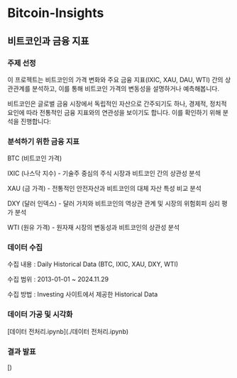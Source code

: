 # Bitcoin-Insights

## 비트코인과 금융 지표

### 주제 선정

이 프로젝트는 비트코인의 가격 변화와 주요 금융 지표(IXIC, XAU, DAU, WTI) 간의 상관관계를 분석하고,
이를 통해 비트코인 가격의 변동성을 설명하거나 예측해봅니다.

비트코인은 글로벌 금융 시장에서 독립적인 자산으로 간주되기도 하나,
경제적, 정치적 요인에 따라 전통적인 금융 지표와의 연관성을 보이기도 합니다.
이를 확인하기 위해 분석을 진행합니다:

### 분석하기 위한 금융 지표

BTC (비트코인 가격)

IXIC (나스닥 지수) - 기술주 중심의 주식 시장과 비트코인 간의 상관성 분석

XAU (금 가격) - 전통적인 안전자산과 비트코인의 대체 자산 특성 비교 분석

DXY (달러 인덱스) - 달러 가치와 비트코인의 역상관 관계 및 시장의 위험회피 심리 평가 분석

WTI (원유 가격) - 원자재 시장의 변동성과 비트코인의 상관성 분석

### 데이터 수집
수집 내용 : Daily Historical Data (BTC, IXIC, XAU, DXY, WTI) 

수집 범위 : 2013-01-01 ~ 2024.11.29

수집 방법 : Investing 사이트에서 제공한 Historical Data


### 데이터 가공 및 시각화

[데이터 전처리.ipynb](./데이터 전처리.ipynb)

### 결과 발표

[)
